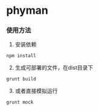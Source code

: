 # phyman

### 使用方法

1. 安装依赖
```shell
npm install
```
2. 生成可部署的文件，在dist目录下
```shell
grunt build
```
3. 或者直接模拟运行
```shell
grunt mock
```